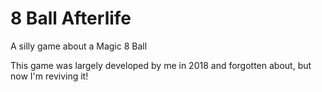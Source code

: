 # 8 Ball Afterlife
A silly game about a Magic 8 Ball

This game was largely developed by me in 2018 and forgotten about, but now I'm reviving it!
